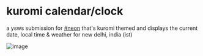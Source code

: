 # kuromi calendar/clock
a ysws submission for [#neon](neon.hackclub.dev) that's kuromi themed and displays the current date, local time & weather for new delhi, india (ist)

![image](https://github.com/user-attachments/assets/f6faffa3-055c-4514-9626-b106e8566051)

